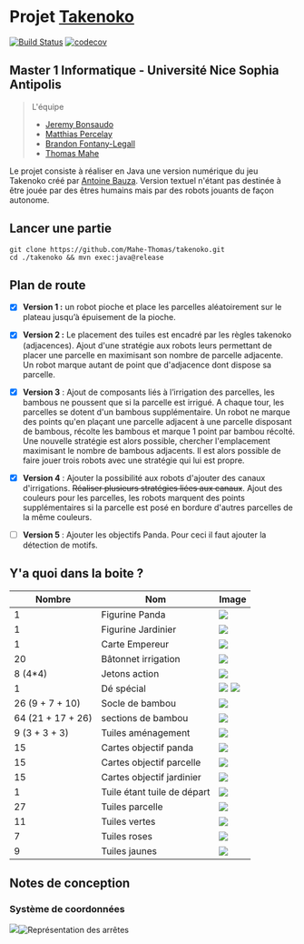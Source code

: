 # Projet [Takenoko](http://jeuxstrategie1.free.fr/jeu_takenoko/regle.pdf "Takenoko")
[![Build Status](https://travis-ci.com/Mahe-Thomas/takenoko.svg?token=bUpqc1gh48xw2KVtqzGz&branch=master)](https://travis-ci.com/Mahe-Thomas/takenoko) [![codecov](https://codecov.io/gh/Mahe-Thomas/takenoko/branch/master/graph/badge.svg?token=tZCPdrp7qG)](https://codecov.io/gh/Mahe-Thomas/takenoko)

## Master 1 Informatique - Université Nice Sophia Antipolis

> L'équipe 
> - [Jeremy Bonsaudo](https://github.com/JeremyBonsaudo)
 >- [Matthias Percelay](https://github.com/MatthiasPercelay)
> - [Brandon Fontany-Legall](https://github.com/FontanyLegall-Brandon)
 >- [Thomas Mahe](https://github.com/Mahe-Thomas)

Le projet consiste à réaliser en Java une version numérique du jeu Takenoko créé par [Antoine Bauza](http://www.antoinebauza.fr/?tag=takenoko).
Version textuel n'étant pas destinée à être jouée par des êtres humains mais par des robots jouants de façon autonome.

## Lancer une partie

    git clone https://github.com/Mahe-Thomas/takenoko.git
    cd ./takenoko && mvn exec:java@release

## Plan de route

 - [x] **Version 1 :** un robot pioche et place les parcelles aléatoirement sur le plateau jusqu’à épuisement de la pioche.
 - [x] **Version 2 :** Le placement des tuiles est encadré par les règles takenoko (adjacences). Ajout d'une stratégie aux robots leurs permettant de placer une parcelle en maximisant son nombre de parcelle adjacente. Un robot marque autant de point que d'adjacence dont dispose sa parcelle.
 
 - [x] **Version 3** : Ajout de composants liés à l’irrigation des parcelles, les bambous ne poussent que si la parcelle est irrigué. A chaque tour, les parcelles se dotent d'un bambous supplémentaire. Un robot ne marque des points qu'en plaçant une parcelle adjacent à une parcelle disposant de bambous, récolte les bambous et marque 1 point par bambou récolté.
 Une nouvelle stratégie est alors possible, chercher l'emplacement maximisant le nombre de bambous adjacents. Il est alors possible de faire jouer trois robots avec une stratégie qui lui est propre.
 - [x] **Version 4** : Ajouter la possibilité aux robots d'ajouter des canaux d'irrigations. ~~Réaliser plusieurs stratégies liées aux canaux~~. Ajout des couleurs pour les parcelles, les robots marquent des points supplémentaires si la parcelle est posé en bordure d'autres parcelles de la même couleurs.
 - [ ] **Version 5** : Ajouter les objectifs Panda. Pour ceci il faut ajouter la détection de motifs.

## Y'a quoi dans la boite ?

|Nombre| Nom | Image 
|--|--|--|
| 1 | Figurine Panda |![](https://image.ibb.co/g8mXE9/1.jpg)  
| 1 | Figurine Jardinier|  ![](https://image.ibb.co/cvs3nU/penda_1.jpg) 
| 1 |Carte Empereur|  ![](https://image.ibb.co/dkt17U/carte1_1.jpg)
| 20 | Bâtonnet irrigation|  ![](http://jeuxstrategieter.free.fr/jeu_takenoko/pion3.jpg) 
| 8 (4*4) |Jetons action|  ![](http://jeuxstrategieter.free.fr/jeu_takenoko/pion4.jpg)
| 1 | Dé spécial | ![](https://image.ibb.co/fLOb7U/de_1.jpg) ![](http://jeuxstrategieter.free.fr/jeu_takenoko/dev_de.jpg)  
| 26 (9 + 7 + 10)| Socle de bambou|  ![](https://image.ibb.co/kpDhgp/pion1_1.jpg) 
|64 (21 + 17 + 26)| sections de bambou|  ![](https://image.ibb.co/cGW7E9/pion2_1.jpg) 
|9 (3 + 3 + 3)| Tuiles aménagement| ![](https://image.ibb.co/eUMcgp/tuile_1.jpg)
|15| Cartes objectif panda | ![](https://image.ibb.co/i1S3nU/carte4_1.jpg)  
|15| Cartes objectif parcelle | ![](https://image.ibb.co/bwrw7U/carteb_1.jpg) 
|15| Cartes objectif jardinier |![](https://image.ibb.co/ehOb7U/cartef_1.jpg)  
|1| Tuile étant tuile de départ| ![](https://image.ibb.co/cKkTMp/tuile1_1.jpg)  
|27 |Tuiles parcelle  |![](https://image.ibb.co/fZfOnU/tuile2_1.jpg)  
|11 |Tuiles vertes  |![](https://image.ibb.co/cd1USU/tuile3_1.jpg)  
|7| Tuiles roses|  ![](https://image.ibb.co/n3jQj9/tuile5_1.jpg)  
|9|Tuiles jaunes| ![](https://image.ibb.co/m7P2Wp/tuile7_1.jpg) 


## Notes de conception

### Système de coordonnées
![](https://image.ibb.co/c04o6p/Capture_de_2018_09_26_14_25_13.png)![Représentation des arrêtes](https://image.ibb.co/c87Y6p/Screenshot_at_Sep_26_14_15_37.png)